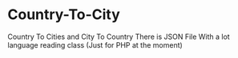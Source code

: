 # Country-To-City
Country To Cities and City To Country There is JSON File With a lot language reading class (Just for PHP at the moment)
